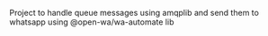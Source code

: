Project to handle queue messages using amqplib
and send them to whatsapp using @open-wa/wa-automate lib